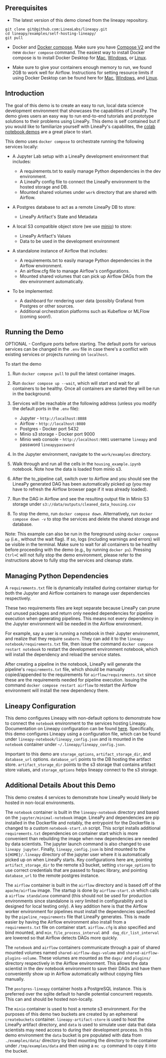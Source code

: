 Prerequisites
-------------
* The latest version of this demo cloned from the lineapy repository.
```
git clone git@github.com:LineaLabs/lineapy.git
cd lineapy/examples/self-hosting-lineapy/
git pull
```

* Docker and [Docker compose](https://docs.docker.com/compose/install/). Make sure you have [Compose V2](https://docs.docker.com/compose/#compose-v2-and-the-new-docker-compose-command) and the new `docker compose` command.
The easiest way to install Docker compose is to install Docker Desktop for [Mac](https://docs.docker.com/desktop/install/mac-install/), [Windows](https://docs.docker.com/desktop/install/windows-install/), or [Linux](https://docs.docker.com/desktop/install/linux-install/).

* Make sure to give your containers enough memory to run, we found 2GB to work well for Airflow. Instructions for setting resource limits if using Docker Desktop can be found here for [Mac](https://docs.docker.com/desktop/settings/mac/#resources), [Windows](https://docs.docker.com/desktop/settings/windows/#resources), and [Linux](https://docs.docker.com/desktop/settings/linux/#resources).

Introduction
------------
The goal of this demo is to create an easy to run, local data science
development environment that showcases the capabilities of LineaPy. The demo
gives users an easy way to run end-to-end tutorials and prototype solutions
to their problems using LineaPy. This demo is self contained but if you would
like to familiarize yourself with LineaPy's capabilites, the [colab notebook demos](https://github.com/LineaLabs/lineapy#what-problems-can-lineapy-solve) are a great place to start.


This demo uses `docker compose` to orchestrate running the following services locally:

* A Jupyter Lab setup with a LineaPy development environment that includes:
    * A requirements.txt to easily manage Python dependencies in the dev environment.
    * A LineaPy config file to connect the LineaPy environment to the hosted storage and DB.
    * Mounted shared volumes under `work` directory that are shared with Airflow.

* A Postgres database to act as a remote LineaPy DB to store:
    * LineaPy Artifact's State and Metadata

* A local S3 compatible object store (we use [minio](http://min.io/)) to store:
    * LineaPy Artifact's Values
    * Data to be used in the development environment

* A standalone instance of Airflow that includes:
    * A requirements.txt to easily manage Python dependencies in the Airflow environment.
    * An airflow.cfg file to manage Airflow's configurations.
    * Mounted shared volumes that can pick up Airflow DAGs from the dev environment automatically.

* To be implemented:
    * A dashboard for rendering user data (possibly Grafana) from Postgres or other sources.
    * Additional orchestration platforms such as Kubeflow or MLFlow (coming soon!).

Running the Demo
---

OPTIONAL - Configure ports before starting. The default ports for various services can be changed in the `.env` file in case there's a conflict with existing services or projects running on `localhost`.


To start the demo

1. Run `docker compose pull` to pull the latest container images.

2. Run `docker compose up --wait`, which will start and wait for all containers to be healthy. Once all containers are started they will be run in the background.

3. Services will be reachable at the following address (unless you modify the default ports in the `.env` file):
   - Jupyter - `http://localhost:8888`
   - Airflow - `http://localhost:8080`
   - Postgres - Docker port 5432
   - Minio s3 storage - Docker port 9000
   - Minio web console - `http://localhost:9001` username `lineapy` and password `lineapypassword`

4. In the Jupyter environment, navigate to the `work/examples` directory.

5. Walk through and run all the cells in the `housing_example.ipynb` notebook. Note how the data is loaded from minio s3.

6. After the to_pipeline call, switch over to Airflow and you should see the LineaPy generated DAG has been automatically picked up (you may have to refresh the Airflow browser page if it was already loaded).

7. Run the DAG in Airflow and see the resulting output file in Minio S3 storage under `s3://data/outputs/cleaned_data_housing.csv`

8. To stop the demo, run `docker compose down`. Alternatively, run `docker compose down -v` to stop the services and delete the shared storage and database.

Note: This example can also be run in the foreground using `docker compose up` (i.e., without the wait flag). If so, logs (including warnings and errors) will be visible in the terminal. Make sure to wait for all containers to be healthy before proceeding with the demo (e.g., by running `docker ps`). Pressing `Ctrl+C` will not fully stop the demo environment, please refer to the instructions above to fully stop the services and cleanup state.


Managing Python Dependencies
-----------------------
A `requirements.txt` file is dynamically installed during container startup for both the Jupyter and
Airflow containers to manage user dependencies respectively.

These two requirements files are kept separate because LineaPy can prune out unused packages and return only needed dependencies for pipeline execution when generating pipelines. This means not every dependency in the Jupyter environment will be needed in the Airflow environment.

For example, say a user is running a notebook in their Jupyter environemnt, and realize that they require
`seaborn`. They can add it to the `lineapy-notebook/requirements.txt` file,
then issue the command `docker compose restart notebook` to restart
the development environment notebook, which will install the dependency and reload the
service states.

After creating a pipeline in the notebook, LineaPy will generate the pipeline's `requirements.txt` file, which should be manually copied/appended to the requirements for `airflow/requirements.txt` since these are the requirements needed for pipeline execution. Issuing the command `docker compose restart airflow` to restart the Airflow environment will install the new dependency there.


Lineapy Configuration
---------------------

This demo configures Lineapy with non-default options to demonstrate how to connect the `notebook` environment to the services hosting Lineapy. Documentation on Lineapy configuration can be found [here](https://docs.lineapy.org/en/main/guides/configuration/index.html). Specifically, this demo configures Lineapy using a configuration file, which can be found under `lineapy-notebook/lineapy_config.json` and is mounted in the `notebook` container under `~/.lineapy/lineapy_config.json`.

Important to this demo are `storage_options`, `artifact_storage_dir`, and `database_url` options.
`database_url` points to the DB hosting the artifact store.
`artifact_storage_dir` points to the s3 storage that contains artifact store values, and
`storage_options` helps lineapy connect to the s3 storage.


Additional Details About this Demo
----------------------

This demo creates 4 services to demonstrate how LineaPy would likely be hosted in non-local environments.

The `notebook` container is built in the `lineapy-notebook` directory and based on the `jupyter/minimal-notebook` image. LineaPy and dependencies are pip installed in the Dockerfile and notably, the entrypoint for the Dockerfile is changed to a custom `notebook-start.sh` script.
This script installs additional `requirements.txt` dependencies on container start which is more convenient than rebuilding the image when new dependencies are needed by data scientists. The jupyter launch command is also changed to use `lineapy jupyter`. Finally, `lineapy_config.json` is bind mounted to the `${HOME}/.lineapy` directory of the jupyter user where it is automatically picked up on when LineaPy starts. Key configurations here are, pointing `artifact_storage_dir` to the remote s3 bucket, setting `storage_options` to use correct credentials that are passed to fsspec library, and pointing `database_url` to the remote postgres instance.

The `airflow` container is built in the `airflow` directory and is based off of the `apache/airflow` image. The startup is done by `airflow-start.sh` which calls a `airflow standalone` command (this should not be used for production environments since standalone is _very_ limited in configurability and is designed for local testing only). A key addition here is that the Airflow worker environment for pipelines must install the dependencies specified by the `pipeline_requirements` file that LineaPy generates. This is made easier by having the Airflow environment also install from a `requirements.txt` file on container start. `airflow.cfg` is also specified and bind mounted, and `min_file_process_interval` and ` dag_dir_list_interval` are lowered so that Airflow detects DAGs more quickly.

The `notebook` and `airflow` containers communicate through a pair of shared mounted volumes named `shared-airflow-dags-volume` and
`shared-airflow-plugins-volume`. These volumes are mounted as the `dags/` and `plugins/` directory respectively in the Airflow environment. This allows the data scientist in the dev notebook environment to save their DAGs and have them conveniently show up in Airflow automatically without copying files manually.

The `postgres-lineapy` container hosts a PostgreSQL instance. This is preferred over the sqlite default to handle potential concurrent requests. This can and should be hosted non-locally.

The `minio` container is used to host a remote s3 environment. For the purposes of this demo two buckets are created by an ephemeral `createbuckets` container. `lineapy-artifact-store` is used to host the LineaPy artifact directory, and `data` is used to simulate user data that data scientists may need access to during their development process. In this demo environment the `data` bucket is pre populated with data from `./examples/data/` directory by bind mounting the directory to the container under `/tmp/examples/data` and then using a `mc cp` command to copy it into the bucket.
